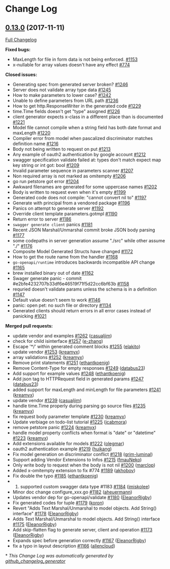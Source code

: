 # Change Log

## [0.13.0](https://github.com/michalq/go-swagger/tree/0.13.0) (2017-11-11)
[Full Changelog](https://github.com/michalq/go-swagger/compare/0.12.0...0.13.0)

**Fixed bugs:**

- MaxLength for file in form data is not being enforced. [\#1153](https://github.com/michalq/go-swagger/issues/1153)
- x-nullable for array values doesn't have any effect [\#774](https://github.com/michalq/go-swagger/issues/774)

**Closed issues:**

- Generating spec from generated server broken? [\#1246](https://github.com/michalq/go-swagger/issues/1246)
- Server does not validate array type data [\#1245](https://github.com/michalq/go-swagger/issues/1245)
- How to make parameters to lower case?  [\#1242](https://github.com/michalq/go-swagger/issues/1242)
- Unable to define parameters from URL path [\#1236](https://github.com/michalq/go-swagger/issues/1236)
- How to get http.ResponseWriter in the generated code [\#1229](https://github.com/michalq/go-swagger/issues/1229)
- time.Time fields doesn't get "type" assigned  [\#1226](https://github.com/michalq/go-swagger/issues/1226)
- client generator expects x-class in a different place than is documented [\#1221](https://github.com/michalq/go-swagger/issues/1221)
- Model file cannot compile when a string field has both date format and maxLength [\#1220](https://github.com/michalq/go-swagger/issues/1220)
- Compiler error from model when pascalized discriminator matches definition name [\#1216](https://github.com/michalq/go-swagger/issues/1216)
- Body not being written to request on put [\#1213](https://github.com/michalq/go-swagger/issues/1213)
- Any example of oauth2 authentication by google account [\#1212](https://github.com/michalq/go-swagger/issues/1212)
- swagger specification validate failed at:  types don't match expect map key string or int got: bool [\#1209](https://github.com/michalq/go-swagger/issues/1209)
- Invalid parameter sequence in parameters scanner [\#1207](https://github.com/michalq/go-swagger/issues/1207)
- Non required array is not marked as omitempty [\#1206](https://github.com/michalq/go-swagger/issues/1206)
- go run petstore got error [\#1204](https://github.com/michalq/go-swagger/issues/1204)
- Awkward filenames are generated for some uppercase names [\#1202](https://github.com/michalq/go-swagger/issues/1202)
- Body is written to request even when it's empty [\#1199](https://github.com/michalq/go-swagger/issues/1199)
- Generated code does not compile: "cannot convert nil to" [\#1197](https://github.com/michalq/go-swagger/issues/1197)
- Generate with principal from a vendored package [\#1196](https://github.com/michalq/go-swagger/issues/1196)
- Panics on attempt to generate server [\#1192](https://github.com/michalq/go-swagger/issues/1192)
- Override client template parameters.gotmpl [\#1190](https://github.com/michalq/go-swagger/issues/1190)
- Return error to server [\#1186](https://github.com/michalq/go-swagger/issues/1186)
- `swagger generate client` panics [\#1181](https://github.com/michalq/go-swagger/issues/1181)
- Recent JSON Marshal/Unmarshal commit broke JSON body parsing [\#1177](https://github.com/michalq/go-swagger/issues/1177)
- some codepaths in server generation assume "./src" while other assume "./"  [\#1176](https://github.com/michalq/go-swagger/issues/1176)
- Composite Model Generated Structs have changed [\#1172](https://github.com/michalq/go-swagger/issues/1172)
- How to get the route name from the handler [\#1168](https://github.com/michalq/go-swagger/issues/1168)
- `go-openapi/runtime` introduces backwards incompatible API change [\#1165](https://github.com/michalq/go-swagger/issues/1165)
- brew installed binary out of date [\#1162](https://github.com/michalq/go-swagger/issues/1162)
- Swager generate panic - commit \#e2bfe4232707b33df6e46519f71f5d22cc6bf63b [\#1158](https://github.com/michalq/go-swagger/issues/1158)
- requried doesn't validate params unless the schema is in a definition [\#1147](https://github.com/michalq/go-swagger/issues/1147)
- Default value doesn't seem to work [\#1146](https://github.com/michalq/go-swagger/issues/1146)
- panic: open pet: no such file or directory [\#1134](https://github.com/michalq/go-swagger/issues/1134)
- Generated clients should return errors in all error cases instead of panicking [\#1021](https://github.com/michalq/go-swagger/issues/1021)

**Merged pull requests:**

- update vendor and examples [\#1262](https://github.com/michalq/go-swagger/pull/1262) ([casualjim](https://github.com/casualjim))
- check for child isinterface [\#1257](https://github.com/michalq/go-swagger/pull/1257) ([e-zhang](https://github.com/e-zhang))
- Escape '\*/' within generated comment blocks [\#1255](https://github.com/michalq/go-swagger/pull/1255) ([elakito](https://github.com/elakito))
- update vendor [\#1253](https://github.com/michalq/go-swagger/pull/1253) ([kreamyx](https://github.com/kreamyx))
- array validations [\#1252](https://github.com/michalq/go-swagger/pull/1252) ([kreamyx](https://github.com/kreamyx))
- Remove print statements [\#1251](https://github.com/michalq/go-swagger/pull/1251) ([ethantkoenig](https://github.com/ethantkoenig))
- Remove Content-Type for empty responses [\#1249](https://github.com/michalq/go-swagger/pull/1249) ([databus23](https://github.com/databus23))
- Add support for example values [\#1248](https://github.com/michalq/go-swagger/pull/1248) ([ethantkoenig](https://github.com/ethantkoenig))
- Add json tag to HTTPRequest field in generated params [\#1247](https://github.com/michalq/go-swagger/pull/1247) ([databus23](https://github.com/databus23))
- added support for maxLength and minLength for file parameters [\#1241](https://github.com/michalq/go-swagger/pull/1241) ([kreamyx](https://github.com/kreamyx))
- update vendor [\#1239](https://github.com/michalq/go-swagger/pull/1239) ([casualjim](https://github.com/casualjim))
- handle time.Time properly during parsing go source files [\#1235](https://github.com/michalq/go-swagger/pull/1235) ([kreamyx](https://github.com/kreamyx))
- fix request body parameter template [\#1230](https://github.com/michalq/go-swagger/pull/1230) ([kreamyx](https://github.com/kreamyx))
- Update verbiage on todo-list tutorial [\#1225](https://github.com/michalq/go-swagger/pull/1225) ([jcabmora](https://github.com/jcabmora))
- remove petstore panic [\#1224](https://github.com/michalq/go-swagger/pull/1224) ([kreamyx](https://github.com/kreamyx))
- handle model property conflicts when format is "date" or "datetime" [\#1223](https://github.com/michalq/go-swagger/pull/1223) ([kreamyx](https://github.com/kreamyx))
- Add extensions available for models [\#1222](https://github.com/michalq/go-swagger/pull/1222) ([olegmar](https://github.com/olegmar))
- oauth2 authentication example [\#1219](https://github.com/michalq/go-swagger/pull/1219) ([huikang](https://github.com/huikang))
- Fix model generation on discriminator conflict [\#1218](https://github.com/michalq/go-swagger/pull/1218) ([grim-luminal](https://github.com/grim-luminal))
- Support adding Vendor Extensions to Infos [\#1215](https://github.com/michalq/go-swagger/pull/1215) ([fmauNeko](https://github.com/fmauNeko))
- Only write body to request when the body is not nil [\#1200](https://github.com/michalq/go-swagger/pull/1200) ([marclop](https://github.com/marclop))
- Added x-omitempty extension to fix \#774 [\#1189](https://github.com/michalq/go-swagger/pull/1189) ([akhobov](https://github.com/akhobov))
- Fix double the typo [\#1185](https://github.com/michalq/go-swagger/pull/1185) ([ethantkoenig](https://github.com/ethantkoenig))
- 1. supported custom swagger data type \#1183 [\#1184](https://github.com/michalq/go-swagger/pull/1184) ([imiskolee](https://github.com/imiskolee))
- Minor doc change configure\_xxx.go [\#1182](https://github.com/michalq/go-swagger/pull/1182) ([aheuermann](https://github.com/aheuermann))
- Updates vendor dep for go-openapi/validate [\#1180](https://github.com/michalq/go-swagger/pull/1180) ([EleanorRigby](https://github.com/EleanorRigby))
- Fix generated codes for tuple [\#1179](https://github.com/michalq/go-swagger/pull/1179) ([koron](https://github.com/koron))
- Revert "Adds Text Marshal/Unmarshal to model objects. Add String\(\) interface" [\#1178](https://github.com/michalq/go-swagger/pull/1178) ([EleanorRigby](https://github.com/EleanorRigby))
- Adds Text Marshal/Unmarshal to model objects. Add String\(\) interface [\#1175](https://github.com/michalq/go-swagger/pull/1175) ([EleanorRigby](https://github.com/EleanorRigby))
- Add skip-flatten flag to generate server, client and operation [\#1173](https://github.com/michalq/go-swagger/pull/1173) ([EleanorRigby](https://github.com/EleanorRigby))
- Expands spec before generation correctly [\#1167](https://github.com/michalq/go-swagger/pull/1167) ([EleanorRigby](https://github.com/EleanorRigby))
- fix a typo in layout description [\#1166](https://github.com/michalq/go-swagger/pull/1166) ([allencloud](https://github.com/allencloud))

\* *This Change Log was automatically generated by [github_changelog_generator](https://github.com/skywinder/Github-Changelog-Generator)*
